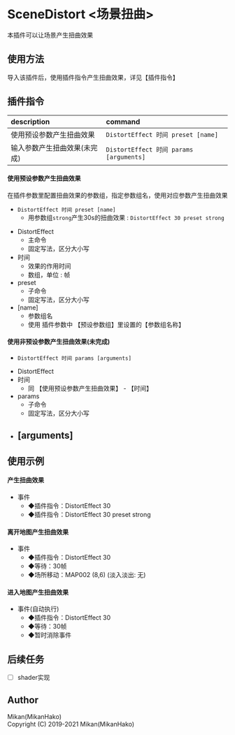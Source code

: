 # SceneDistort <场景扭曲>

本插件可以让场景产生扭曲效果  


## 使用方法

导入该插件后，使用插件指令产生扭曲效果，详见【插件指令】  


## 插件指令

| description            | command            |
| :----------            | :------            |
| 使用预设参数产生扭曲效果 | `DistortEffect 时间 preset [name]` |
| 输入参数产生扭曲效果(未完成) | `DistortEffect 时间 params [arguments]` |

#### 使用预设参数产生扭曲效果
在插件参数里配置扭曲效果的参数组，指定参数组名，使用对应参数产生扭曲效果  

* `DistortEffect 时间 preset [name]`
  * 用参数组`strong`产生30s的扭曲效果 : `DistortEffect 30 preset strong`
+ DistortEffect
  - 主命令
  - 固定写法，区分大小写
+ 时间
  - 效果的作用时间
  - 数组，单位 : 帧
+ preset
  - 子命令
  - 固定写法，区分大小写
+ [name]
  - 参数组名
  - 使用 插件参数中 【预设参数组】里设置的【参数组名称】

#### 使用非预设参数产生扭曲效果(未完成)

* `DistortEffect 时间 params [arguments]`
+ DistortEffect
+ 时间
  - 同 【使用预设参数产生扭曲效果】 - 【时间】
+ params
  - 子命令
  - 固定写法，区分大小写
+ [arguments]
  - 


## 使用示例

#### 产生扭曲效果
+ 事件
  - ◆插件指令：DistortEffect 30
  - ◆插件指令：DistortEffect 30 preset strong

#### 离开地图产生扭曲效果
+ 事件
  - ◆插件指令：DistortEffect 30
  - ◆等待：30帧
  - ◆场所移动：MAP002 (8,6) (淡入淡出: 无)

#### 进入地图产生扭曲效果
+ 事件(自动执行)
  - ◆插件指令：DistortEffect 30
  - ◆等待：30帧
  - ◆暂时消除事件


## 后续任务

- [ ] shader实现


## Author
Mikan(MikanHako)  
Copyright (C) 2019-2021 Mikan(MikanHako)  
